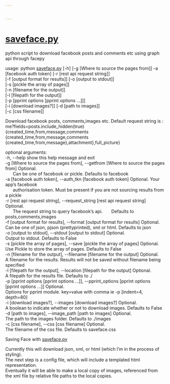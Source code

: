 ```yaml
---


---
```


<h1 id="saveface.py"><a href="http://saveface.py">saveface.py</a></h1>
<p>python script to download facebook posts and comments etc using graph api through facepy</p>
<p>usage: python <a href="http://saveface.py">saveface.py</a> [-h] [-g [Where to source the pages from]] -a<br>
[facebook auth token] [-r [rest api request string]]<br>
[-f [output format for results]] [-o [output to stdout]]<br>
[-s [pickle the array of pages]]<br>
[-n [filename for the output]]<br>
[-l [filepath for the output]]<br>
[-p [pprint options [pprint options …]]]<br>
[-i [download images?]] [-d [path to images]]<br>
[-c [css filename]]</p>
<p>Download facebook posts, comments,images etc. Default request string is :<br>
me?fields=posts.include_hidden(true) {created_time,from,message,comments<br>
{created_time,from,message,comments<br>
{created_time,from,message},attachment},full_picture}</p>
<p>optional arguments:<br>
-h, --help            show this help message and exit<br>
-g [Where to source the pages from], --getfrom [Where to source the pages from] Optional.<br>
&nbsp;&nbsp;&nbsp;&nbsp;&nbsp;&nbsp;Can be one of facebook or pickle. Defaults to facebook<br>
-a [facebook auth token], --auth_tkn [facebook auth token] Optional. Your app’s facebook<br>
&nbsp;&nbsp;&nbsp;&nbsp;&nbsp;&nbsp;authorisation token.  Must be present if you are not sourcing results from a pickle<br>
-r [rest api request string], --request_string [rest api request string] Optional.<br>
    &nbsp;&nbsp;&nbsp;&nbsp;&nbsp;&nbsp;The request string to query facebook’s api. &nbsp;&nbsp;&nbsp;&nbsp;&nbsp;&nbsp;Defaults to posts,comments,images<br>
-f [output format for results], --format [output format for results] Optional.<br>
     Can be one of json, pjson (prettyprinted), xml or html. Defaults to json<br>
-o [output to stdout], --stdout [output to stdout] Optional.<br>
    Output to stdout. Defaults to False<br>
-s [pickle the array of pages], --save [pickle the array of pages] Optional. <br>
    Use Pickle to store the array of pages. Defaults to False<br>
-n [filename for the output], --filename [filename for the output] Optional. <br>
    A filename for the results. Results will not be saved without filename being specified<br>
-l [filepath for the output], --location [filepath for the output] Optional.<br>
    A filepath for the results file. Defaults to ./<br>
-p [pprint options [pprint options …]], --pprint_options [pprint options [pprint options …]] Optional.<br>
    Options for pprint module. key=value with comma ie -p [indent=4, depth=80]<br>
-i [download images?], --images [download images?]  Optional. <br>
	 A boolean to indicate whether or not to download images. Defaults to False<br>
-d [path to images], --image_path [path to images]     Optional. <br>
    The path to the images folder. Defaults to ./images<br>
-c [css filename], --css [css filename] Optional.<br>
    The filename of the css file. Defaults to saveface.css</p>
<p>Saving Face with <a href="http://github.com/millerthegorilla/saveface.py">saveface.py</a></p>
<p>Currently this will download json, xml, or html (which I’m in the process of styling).<br>
The next step is a config file, which will include a templated html representation.<br>
Eventually it will be able to make a local copy of images, referenced from<br>
the xml file by relative file paths to the local copies.</p>

<!--stackedit_data:
eyJoaXN0b3J5IjpbNzM4MjI4NTEyXX0=
-->
